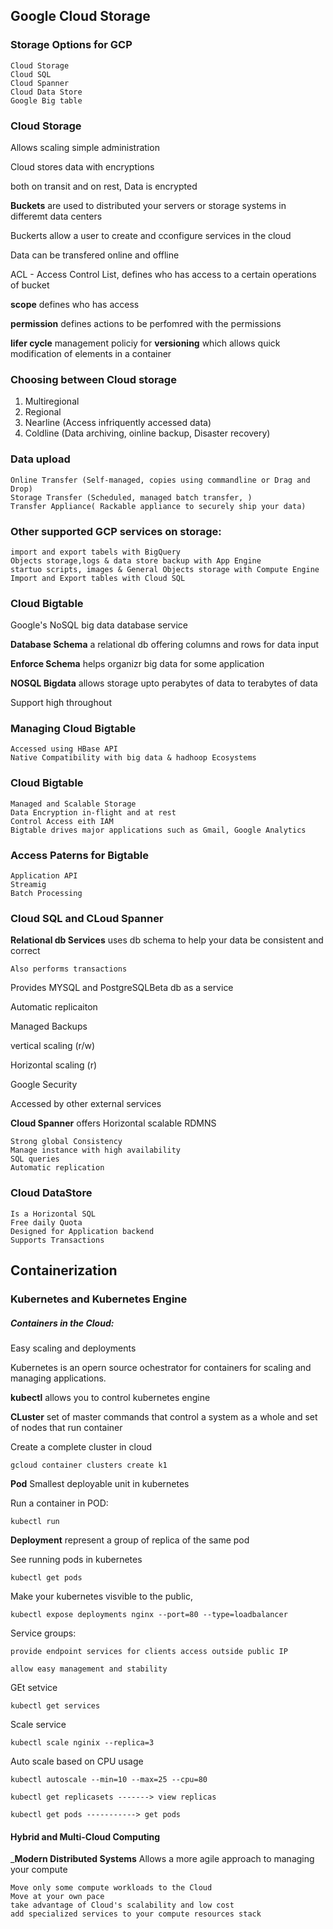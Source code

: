 ## Google Cloud Storage

### Storage Options for GCP

    Cloud Storage
    Cloud SQL
    Cloud Spanner
    Cloud Data Store
    Google Big table

### Cloud Storage

Allows scaling 
simple administration

Cloud stores data with encryptions

both on transit and on rest, Data is encrypted

__Buckets__ are used to distributed your servers or storage systems in differemt data centers

Buckerts allow a user to create and cconfigure services in the cloud

Data can be transfered online and offline 

ACL - Access Control List, defines who has access to a certain operations of bucket

__scope__ defines who has access

__permission__ defines actions to be perfomred with the permissions

__lifer cycle__ management policiy for __versioning__ which allows quick modification of elements in a container


### Choosing between Cloud storage

1. Multiregional
2. Regional
3. Nearline (Access infriquently accessed data)
4. Coldline  (Data archiving, oinline backup, Disaster recovery)

### Data upload 

    Online Transfer (Self-managed, copies using commandline or Drag and Drop)
    Storage Transfer (Scheduled, managed batch transfer, )
    Transfer Appliance( Rackable appliance to securely ship your data)

### Other supported GCP services on storage:

    import and export tabels with BigQuery
    Objects storage,logs & data store backup with App Engine
    startuo scripts, images & General Objects storage with Compute Engine
    Import and Export tables with Cloud SQL
### Cloud Bigtable

Google's NoSQL big data database service

__Database Schema__ a relational db offering columns and rows for data input 

__Enforce Schema__ helps organizr big data for some application

__NOSQL Bigdata__ allows storage upto perabytes of data to terabytes of data 

Support high throughout 

### Managing Cloud Bigtable

    Accessed using HBase API
    Native Compatibility with big data & hadhoop Ecosystems

### Cloud Bigtable 

    Managed and Scalable Storage
    Data Encryption in-flight and at rest
    Control Access eith IAM
    Bigtable drives major applications such as Gmail, Google Analytics

### Access Paterns for Bigtable

    Application API 
    Streamig
    Batch Processing


### Cloud SQL and CLoud Spanner

__Relational db Services__  uses db schema to help your data be consistent and correct 

    Also performs transactions 

Provides   MYSQL  and PostgreSQLBeta db as a service

Automatic replicaiton

Managed Backups

vertical scaling (r/w)

Horizontal scaling (r)

Google Security

Accessed by other external services


__Cloud Spanner__ offers Horizontal scalable RDMNS

    Strong global Consistency
    Manage instance with high availability
    SQL queries
    Automatic replication

### Cloud DataStore

    Is a Horizontal SQL
    Free daily Quota
    Designed for Application backend
    Supports Transactions


## Containerization



### Kubernetes and Kubernetes Engine

##### Containers in the Cloud:

Easy scaling and deployments 

Kubernetes is an opern source ochestrator for containers for scaling and managing applications.

__kubectl__ allows you to control kubernetes engine

__CLuster__ set of master commands that control a system as a whole and set of nodes that run container

Create a complete cluster in cloud

    gcloud container clusters create k1

__Pod__ Smallest deployable unit in kubernetes

Run a container in POD:

    kubectl run 

__Deployment__ represent a group of replica of the same pod

See running pods in kubernetes

    kubectl get pods

Make your kubernetes visvible to the public,

    kubectl expose deployments nginx --port=80 --type=loadbalancer

Service groups:

    provide endpoint services for clients access outside public IP 

    allow easy management and stability

GEt setvice

    kubectl get services

Scale service

    kubectl scale nginix --replica=3

Auto scale based on CPU usage

    kubectl autoscale --min=10 --max=25 --cpu=80

    kubectl get replicasets -------> view replicas

    kubectl get pods -----------> get pods 

#### Hybrid and Multi-Cloud Computing 

___Modern Distributed Systems__ Allows a more agile approach to managing your compute

    Move only some compute workloads to the Cloud 
    Move at your own pace
    take advantage of Cloud's scalability and low cost
    add specialized services to your compute resources stack

